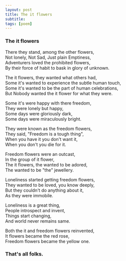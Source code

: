 ```yaml
---
layout: post
title: The it flowers
subtitle: 
tags: [poem]
---
```



### The it flowers

There they stand, among the other flowers,  
Not lonely, Not Sad, Just plain Emptiness,  
Adventurers loved the prohibited flowers,  
By their force of habit to bask in glory of unknown.  
  
The it flowers, they wanted what others had,  
Some it's wanted to experience the subtle human touch,  
Some it's wanted to be the part of human celebrations,  
But Nobody wanted the it flower for what they were.  
  
Some it's were happy with there freedom,  
They were lonely but happy,  
Some days were gloriously dark,  
Some days were miraculously bright.  
  
They were known as the freedom flowers,  
They said, "Freedom is a tough thing",  
When you have it you don't want it,  
When you don't you die for it.  
  
Freedom flowers were an outcast,  
In the group of it flower,  
The it flowers, the wanted to be adored,  
The wanted to be "the" jewellery.  
  
Loneliness started getting freedom flowers,  
They wanted to be loved, you know deeply,  
But they couldn't do anything about it,  
As they were immobile.  

Loneliness is a great thing,  
People introspect and invent,  
Things start changing,  
And world never remains same.  
  
Both the it and freedom flowers reinvented,  
It flowers became the red rose,  
Freedom flowers became the yellow one.  

### That's all folks.
